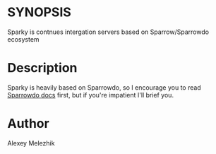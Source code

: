 # SYNOPSIS

Sparky is contnues intergation servers based on Sparrow/Sparrowdo ecosystem


# Description

Sparky is heavily based on Sparrowdo, so I encourage you to read [Sparrowdo docs](https://github.com/melezhik/sparrowdo) first,
but if you're impatient I'll brief you.


# Author

Alexey Melezhik






